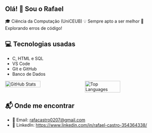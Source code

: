 ## Olá! 👋 Sou o Rafael

🎓 Ciência da Computação (UniCEUB)  💡 Sempre apto a ser melhor  🚀 Explorando erros de código!

## 💻 Tecnologias usadas
- C, HTML e SQL
- VS Code 
- Git e GitHub 
- Banco de Dados

<div style="display: flex; justify-content: space-between; flex-wrap: wrap; gap: 10px;">
  <img src="https://github-readme-stats.vercel.app/api?username=rafaa0207&show_icons=true&theme=github_dark&hide_border=true" alt="GitHub Stats" style="width: 48%; box-sizing: border-box; margin: 0; padding: 0;" />
  <img src="https://github-readme-stats.vercel.app/api/top-langs/?username=rafaa0207&layout=compact&theme=github_dark&hide_border=true" alt="Top Languages" style="width: 48%; box-sizing: border-box; margin: 0; padding: 0;" />
</div>

## 📬 Onde me encontrar
- 📧 Email: rafacastro0207@gmail.com
- 💼 LinkedIn: https://www.linkedin.com/in/rafael-castro-354364338/
